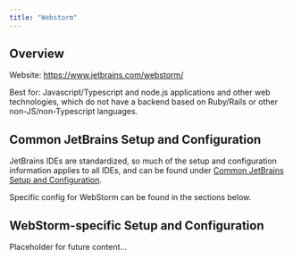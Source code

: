 ```yaml
---
title: "Webstorm"
---
```


## Overview

Website: <https://www.jetbrains.com/webstorm/>

Best for: Javascript/Typescript and node.js applications and other web technologies, which do not
have a backend based on Ruby/Rails or other non-JS/non-Typescript languages.

## Common JetBrains Setup and Configuration

JetBrains IDEs are standardized, so much of the setup and configuration information applies to all IDEs, and can be found under [Common JetBrains Setup and Configuration](../setup-and-config/_index.md).

Specific config for WebStorm can be found in the sections below.

## WebStorm-specific Setup and Configuration

Placeholder for future content...
